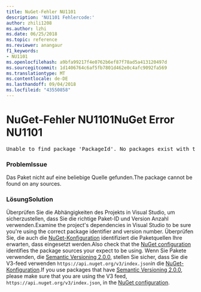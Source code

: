 ```yaml
---
title: NuGet-Fehler NU1101
description: 'NU1101 Fehlercode:'
author: zhili1208
ms.author: lzhi
ms.date: 06/25/2018
ms.topic: reference
ms.reviewer: anangaur
f1_keywords:
- NU1101
ms.openlocfilehash: a9bfa99217f4e0762b6ef87f78ad5a413120497d
ms.sourcegitcommit: 1d1406764c6af5fb7801d462e0c4afc9092fa569
ms.translationtype: MT
ms.contentlocale: de-DE
ms.lasthandoff: 09/04/2018
ms.locfileid: "43550858"
---
```

# <a name="nuget-error-nu1101"></a><span data-ttu-id="1e233-103">NuGet-Fehler NU1101</span><span class="sxs-lookup"><span data-stu-id="1e233-103">NuGet Error NU1101</span></span>

<pre>Unable to find package 'PackageId'. No packages exist with this id in source(s): 'sourceA', 'sourceB', 'sourceC'</pre>

### <a name="issue"></a><span data-ttu-id="1e233-104">Problem</span><span class="sxs-lookup"><span data-stu-id="1e233-104">Issue</span></span>
<span data-ttu-id="1e233-105">Das Paket nicht auf eine beliebige Quelle gefunden.</span><span class="sxs-lookup"><span data-stu-id="1e233-105">The package cannot be found on any sources.</span></span>

### <a name="solution"></a><span data-ttu-id="1e233-106">Lösung</span><span class="sxs-lookup"><span data-stu-id="1e233-106">Solution</span></span>
<span data-ttu-id="1e233-107">Überprüfen Sie die Abhängigkeiten des Projekts in Visual Studio, um sicherzustellen, dass Sie die richtige Paket-ID und Version Anzahl verwenden.</span><span class="sxs-lookup"><span data-stu-id="1e233-107">Examine the project's dependencies in Visual Studio to be sure you're using the correct package identifier and version number.</span></span> <span data-ttu-id="1e233-108">Überprüfen Sie, die auch die [NuGet-Konfiguration](../../consume-packages/Configuring-NuGet-Behavior.md) identifiziert die Paketquellen Ihre erwarten, dass eingesetzt werden.</span><span class="sxs-lookup"><span data-stu-id="1e233-108">Also check that the [NuGet configuration](../../consume-packages/Configuring-NuGet-Behavior.md) identifies the package sources your expect to be using.</span></span> <span data-ttu-id="1e233-109">Wenn Sie Pakete verwenden, die [Semantic Versioning 2.0.0](../../reference/package-versioning.md#semantic-versioning-200), stellen Sie sicher, dass Sie die V3-feed verwenden `https://api.nuget.org/v3/index.json`in die [NuGet-Konfiguration](../../consume-packages/Configuring-NuGet-Behavior.md).</span><span class="sxs-lookup"><span data-stu-id="1e233-109">If you use packages that have [Semantic Versioning 2.0.0](../../reference/package-versioning.md#semantic-versioning-200), please make sure that you are using the V3 feed, `https://api.nuget.org/v3/index.json`, in the [NuGet configuration](../../consume-packages/Configuring-NuGet-Behavior.md).</span></span>